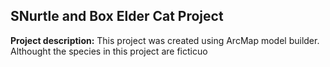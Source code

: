 ## SNurtle and Box Elder Cat Project

**Project description:** 
This project was created using ArcMap model builder.
Althought the species in this project are ficticuo
